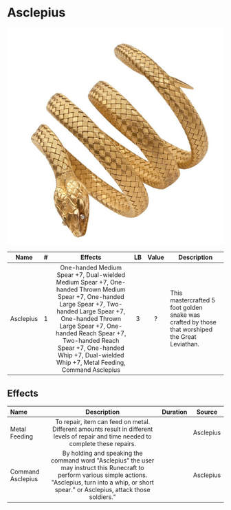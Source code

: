 # Asclepius

![Copyright](Asclepius.png)

|   Name   | # |                                                                                            Effects                                                                                            | LB | Value | Description                                                                                     |
| :-------: | :-: | :--------------------------------------------------------------------------------------------------------------------------------------------------------------------------------------------: | :-: | :---: | ----------------------------------------------------------------------------------------------- |
| Asclepius | 1 | One-handed Medium Spear +7, Dual-wielded Medium Spear +7, One-handed Thrown Medium Spear +7, One-handed Large Spear +7, Two-handed Large Spear +7, One-handed Thrown Large Spear +7, One-handed Reach Spear +7, Two-handed Reach Spear +7, One-handed Whip +7, Dual-wielded Whip +7, Metal Feeding, Command Asclepius | 3 |   ?   | This mastercrafted 5 foot golden snake was crafted by those that worshiped the Great Leviathan. |

## Effects

| Name              |                                                                                                       Description                                                                                                       | Duration |  Source  |
| :---------------- | :---------------------------------------------------------------------------------------------------------------------------------------------------------------------------------------------------------------: | :------: | :-------: |
| Metal Feeding     |                                       To repair, item can feed on metal. Different amounts result in different levels of repair and time needed to complete these repairs.                                       |          | Asclepius |
| Command Asclepius | By holding and speaking the command word "Asclepius" the user may instruct this Runecraft to perform various simple actions. "Asclepius, turn into a whip, or short spear." or Asclepius, attack those soldiers." |          | Asclepius |

